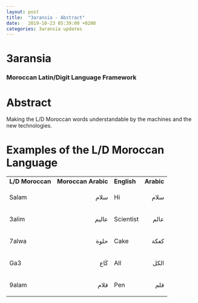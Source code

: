 ```yaml
---
layout: post
title:  "3aransia - Abstract"
date:   2019-10-23 05:39:00 +0200
categories: 3aransia updates
---
```


# 3aransia

### Moroccan Latin/Digit Language Framework

# Abstract

Making the L/D Moroccan words understandable by the machines and the new technologies.


# Examples of the L/D Moroccan Language


<table>
  <tr>
   <td><strong>L/D Moroccan </strong>
   </td>
   <td><strong>Moroccan Arabic</strong>
   </td>
   <td><strong>English</strong>
   </td>
   <td><strong>Arabic</strong>
   </td>
  </tr>
  <tr>
   <td>Salam
   </td>
   <td><p dir="rtl">
سلام</p>

   </td>
   <td>Hi
   </td>
   <td><p dir="rtl">
سلام</p>

   </td>
  </tr>
  <tr>
   <td>3alim
   </td>
   <td><p dir="rtl">
عاليم</p>

   </td>
   <td>Scientist
   </td>
   <td><p dir="rtl">
عالم</p>

   </td>
  </tr>
  <tr>
   <td>7alwa
   </td>
   <td><p dir="rtl">
حلوة</p>

   </td>
   <td>Cake
   </td>
   <td><p dir="rtl">
كعكة</p>

   </td>
  </tr>
  <tr>
   <td>Ga3
   </td>
   <td><p dir="rtl">
ڭاع</p>

   </td>
   <td>All
   </td>
   <td><p dir="rtl">
الكل</p>

   </td>
  </tr>
  <tr>
   <td>9alam
   </td>
   <td><p dir="rtl">
     قلام</p>

   </td>
   <td>Pen
   </td>
   <td><p dir="rtl">
قلم</p>

   </td>
  </tr>
</table>
